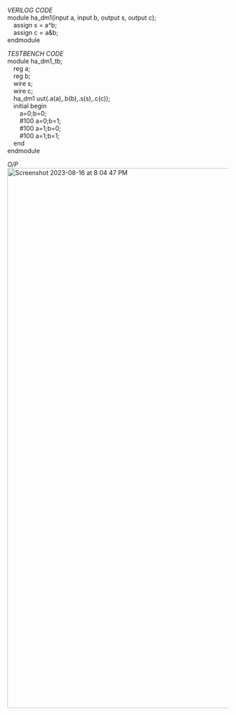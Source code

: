 *VERILOG CODE*
<br>module ha_dm1(input a, input b, output s, output c);
<br>&emsp;assign s = a^b;
<br>&emsp;assign c = a&b;
<br>endmodule

*TESTBENCH CODE*
<br>module ha_dm1_tb;
<br>&emsp;reg a;
<br>&emsp;reg b;
<br>&emsp;wire s;
<br>&emsp;wire c;
<br>&emsp;ha_dm1 uut(.a(a),.b(b),.s(s),.c(c));
<br>&emsp;initial begin
<br>&emsp;&emsp;a=0;b=0;
<br>&emsp;&emsp;#100 a=0;b=1;
<br>&emsp;&emsp;#100 a=1;b=0;
<br>&emsp;&emsp;#100 a=1;b=1;
<br>&emsp;end
<br>endmodule

*O/P*
<img width="1229" alt="Screenshot 2023-08-16 at 8 04 47 PM" src="https://github.com/AnnaTheSloth284/S4_KTU_Digital_Lab/assets/112563080/db0ff5ea-0397-4f13-b8f3-6228c38ae1af">
